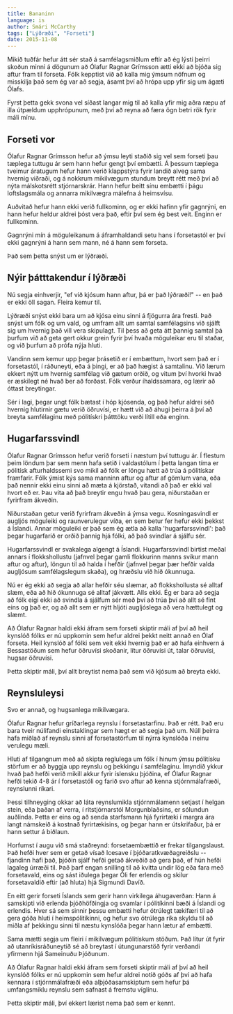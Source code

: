 ```yaml
---
title: Bananinn
language: is
author: Smári McCarthy
tags: ["Lýðræði", "Forseti"]
date: 2015-11-08
---
```


Mikið tuðfár hefur átt sér stað á samfélagsmiðlum eftir að ég lýsti þeirri skoðun minni á dögunum að Ólafur Ragnar Grímsson ætti ekki að bjóða sig aftur fram til forseta. Fólk kepptist við að kalla mig ýmsum nöfnum og misskilja það sem ég var að segja, ásamt því að hrópa upp yfir sig um ágæti Ólafs.

Fyrst þetta gekk svona vel síðast langar mig til að kalla yfir mig aðra ræpu af illa útpældum upphrópunum, með því að reyna að færa ögn betri rök fyrir máli mínu.

## Forseti vor

Ólafur Ragnar Grímsson hefur að ýmsu leyti staðið sig vel sem forseti þau tæplega tuttugu ár sem hann hefur gengt því embætti. Á þessum tæplega tveimur áratugum hefur hann verið klappstýra fyrir landið alveg sama hvernig viðraði, og á nokkrum mikilvægum stundum breytt rétt með því að nýta málskotsrétt stjórnarskrár. Hann hefur beitt sínu embætti í þágu loftslagsmála og annarra mikilvægra málefna á heimsvísu.

Auðvitað hefur hann ekki verið fullkominn, og er ekki hafinn yfir gagnrýni, en hann hefur heldur aldrei þóst vera það, eftir því sem ég best veit. Enginn er fullkominn.

Gagnrýni mín á möguleikanum á áframhaldandi setu hans í forsetastól er því ekki gagnrýni á hann sem mann, né á hann sem forseta.

Það sem þetta snýst um er lýðræði.

## Nýir þátttakendur í lýðræði

Nú segja einhverjir, "ef við kjósum hann aftur, þá er það lýðræði!" -- en það er ekki öll sagan. Fleira kemur til.

Lýðræði snýst ekki bara um að kjósa einu sinni á fjögurra ára fresti. Það snýst um fólk og um vald, og umfram allt um samtal samfélagsins við sjálft sig um hvernig það vill vera skipulagt. Til þess að geta átt þannig samtal þá þurfum við að geta gert okkur grein fyrir því hvaða möguleikar eru til staðar, og við þurfum að prófa nýja hluti.

Vandinn sem kemur upp þegar þrásetið er í embættum, hvort sem það er í forsetastól, í ráðuneyti, eða á þingi, er að það hægist á samtalinu. Við lærum ekkert nýtt um hvernig samfélag við gætum orðið, og vitum því hvorki hvað er æskilegt né hvað ber að forðast. Fólk verður íhaldssamara, og lærir að óttast breytingar.

Sér í lagi, þegar ungt fólk bætast í hóp kjósenda, og það hefur aldrei séð hvernig hlutirnir gætu verið öðruvísi, er hætt við að áhugi þeirra á því að breyta samfélaginu með pólitískri þátttöku verði lítill eða enginn.

## Hugarfarssvindl

Ólafur Ragnar Grímsson hefur verið forseti í næstum því tuttugu ár. Í flestum þeim löndum þar sem menn hafa setið í valdastólum í þetta langan tíma er pólitísk afturhaldssemi svo mikil að fólk er löngu hætt að trúa á pólitískar framfarir. Fólk ýmist kýs sama manninn aftur og aftur af gömlum vana, eða það nennir ekki einu sinni að mæta á kjörstað, vitandi að það er ekki val hvort eð er. Þau vita að það breytir engu hvað þau gera, niðurstaðan er fyrirfram ákveðin.

Niðurstaðan getur verið fyrirfram ákveðin á ýmsa vegu. Kosningasvindl er augljós möguleiki og raunverulegur víða, en sem betur fer hefur ekki þekkst á Íslandi. Annar möguleiki er það sem ég ætla að kalla 'hugarfarssvindl': það þegar hugarfarið er orðið þannig hjá fólki, að það svindlar á sjálfu sér.

Hugarfarssvindl er svakalega algengt á Íslandi. Hugarfarssvindl birtist meðal annars í flokkshollustu (jafnvel þegar gamli flokkurinn manns svíkur mann aftur og aftur), löngun til að halda í hefðir (jafnvel þegar þær hefðir valda augljósum samfélagslegum skaða), og hræðslu við hið ókunnuga.

Nú er ég ekki að segja að allar hefðir séu slæmar, að flokkshollusta sé alltaf slæm, eða að hið ókunnuga sé alltaf jákvætt. Alls ekki. Ég er bara að segja að fólk eigi ekki að svindla á sjálfum sér með því að trúa því að allt sé fínt eins og það er, og að allt sem er nýtt hljóti augljóslega að vera hættulegt og slæmt.

Að Ólafur Ragnar haldi ekki áfram sem forseti skiptir máli af því að heil kynslóð fólks er nú uppkomin sem hefur aldrei þekkt neitt annað en Ólaf forseta. Heil kynslóð af fólki sem veit ekki hvernig það er að hafa einhvern á Bessastöðum sem hefur öðruvísi skoðanir, lítur öðruvísi út, talar öðruvísi, hugsar öðruvísi.

Þetta skiptir máli, því allt breytist nema það sem við kjósum að breyta ekki.

## Reynsluleysi

Svo er annað, og hugsanlega mikilvægara.

Ólafur Ragnar hefur gríðarlega reynslu í forsetastarfinu. Það er rétt. Það eru bara tveir núlifandi einstaklingar sem hægt er að segja það um. Núll þeirra hafa miðlað af reynslu sinni af forsetastörfum til nýrra kynslóða í neinu verulegu mæli.

Hluti af tilgangnum með að skipta reglulega um fólk í hinum ýmsu pólitísku störfum er að byggja upp reynslu og þekkingu í samfélaginu. Ímyndið ykkur hvað það hefði verið mikill akkur fyrir íslensku þjóðina, ef Ólafur Ragnar hefði tekið 4-8 ár í forsetastóli og farið svo aftur að kenna stjórnmálafræði, reynslunni ríkari.

Þessi tilhneyging okkar að láta reynslumikla stjórnmálamenn setjast í helgan stein, eða þaðan af verra, í ritstjórnarstól Morgunblaðsins, er sólundun auðlinda. Þetta er eins og að senda starfsmann hjá fyrirtæki í margra ára langt námskeið á kostnað fyrirtækisins, og þegar hann er útskrifaður, þá er hann settur á biðlaun.

Horfumst í augu við smá staðreynd: forsetaembættið er frekar tilgangslaust. Það hefði hver sem er getað vísað Icesave í þjóðaratkvæðagreiðslu -- fjandinn hafi það, þjóðin sjálf hefði getað ákveðið að gera það, ef hún hefði lagaleg úrræði til. Það þarf engan snilling til að kvitta undir lög eða fara með forsetavald, eins og sást iðulega þegar Óli fer erlendis og skilur forsetavaldið eftir (að hluta) hjá Sigmundi Davíð.

En eitt gerir forseti Íslands sem gerir hann virkilega áhugaverðan: Hann á samskipti við erlenda þjóðhöfðingja og svamlar í pólitíkinni bæði á Íslandi og erlendis. Hver sá sem sinnir þessu embætti hefur ótrúlegt tækifæri til að gera góða hluti í heimspólitíkinni, og hefur svo ótrúlega ríka skyldu til að miðla af þekkingu sinni til næstu kynslóða þegar hann lætur af embætti.

Sama mætti segja um fleiri í mikilvægum pólitískum stöðum. Það lítur út fyrir að utanríkisráðuneytið sé að breytast í útungunarstöð fyrir verðandi yfirmenn hjá Sameinuðu Þjóðunum.

Að Ólafur Ragnar haldi ekki áfram sem forseti skiptir máli af því að heil kynslóð fólks er nú uppkomin sem hefur aldrei notið góðs af því að hafa kennara í stjórnmálafræði eða alþjóðasamskiptum sem hefur þá umfangsmiklu reynslu sem safnast á fremstu víglínu.

Þetta skiptir máli, því ekkert lærist nema það sem er kennt.
